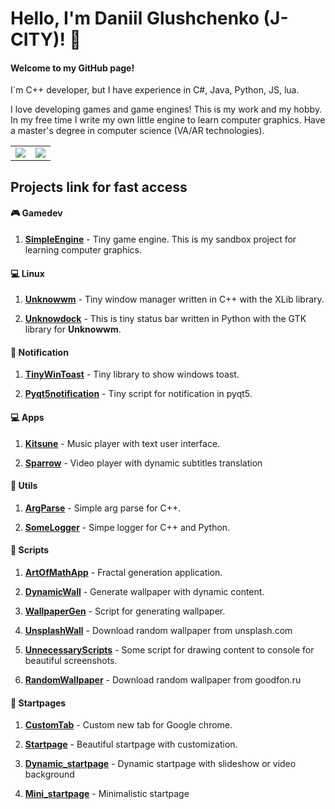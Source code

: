 <!--
**J-CITY/J-CITY** is a ✨ _special_ ✨ repository because its `README.md` (this file) appears on your GitHub profile.

Here are some ideas to get you started:

- 🔭 I’m currently working on ...
- 🌱 I’m currently learning ...
- 👯 I’m looking to collaborate on ...
- 🤔 I’m looking for help with ...
- 💬 Ask me about ...
- 📫 How to reach me: ...
- 😄 Pronouns: ...
- ⚡ Fun fact: ...
-->
# Hello, I'm Daniil Glushchenko (J-CITY)! 👋

#### Welcome to my GitHub page!

I`m C++ developer, but I have experience in C#, Java, Python, JS, lua.

I love developing games and game engines! This is my work and my hobby. In my free time I write my own little engine to learn computer graphics. Have a master's degree in computer science (VA/AR technologies).

<table>
	<tr>
		<td align="center" style="padding=0;width=50%;">
			<img align="center" style="padding=0;" src="https://github-readme-stats.vercel.app/api/?username=J-CITY&show_icons=true&hide_border=true&icon_color=C9F9D9&hide_title=true&count_private=true&theme=dracula" />
		<td align="center" style="padding=0;width=70%;">
			<img align="center" style="padding=0;" src="https://github-readme-stats.quantumlytangled.vercel.app/api/top-langs/?username=J-CITY&layout=compact&show_icons=true&hide_border=true&icon_color=f0f0f000&count_private=true&extra=Juegos-Serios/ProyectFinal;MoruyankiiFighter/FighterTraighter&theme=dracula" />
		</td>
	</tr>
</table>

## Projects link for fast access

#### 🎮 Gamedev

1. [**SimpleEngine**](https://github.com/J-CITY/SimpleEngine) - Tiny game engine. This is my sandbox project for learning computer graphics.

#### 💻 Linux

1. [**Unknowwm**](https://github.com/J-CITY/unknowwm) - Tiny window manager written in C++ with the XLib library.

2. [**Unknowdock**](https://github.com/J-CITY/unknowdock) - This is tiny status bar written in Python with the GTK library for **Unknowwm**.

#### 📣 Notification

1. [**TinyWinToast**](https://github.com/J-CITY/tinyWinToast) - Tiny library to show windows toast.

2. [**Pyqt5notification**](https://github.com/J-CITY/pyqt5notification) - Tiny script for notification in pyqt5.

#### 💻 Apps

1. [**Kitsune**](https://github.com/J-CITY/Kitsune) - Music player with text user interface.

2. [**Sparrow**](https://github.com/J-CITY/videoPlayer) - Video player with dynamic subtitles translation

#### 🔧 Utils

1. [**ArgParse**](https://github.com/J-CITY/ArgParse) - Simple arg parse for C++.

2. [**SomeLogger**](https://github.com/J-CITY/SomeLogger) - Simpe logger for C++ and Python.

#### 📜 Scripts

1. [**ArtOfMathApp**](https://github.com/J-CITY/ArtOfMathApp) - Fractal generation application.

2. [**DynamicWall**](https://github.com/J-CITY/dynamicWall) - Generate wallpaper with dynamic content.

3. [**WallpaperGen**](https://github.com/J-CITY/wallpaperGen) - Script for generating wallpaper.

4. [**UnsplashWall**](https://github.com/J-CITY/unsplashWall) - Download random wallpaper from unsplash.com

5. [**UnnecessaryScripts**](https://github.com/J-CITY/UnnecessaryScripts) - Some script for drawing content to console for beautiful screenshots.

6. [**RandomWallpaper**](https://github.com/J-CITY/RandomWallpaper) - Download random wallpaper from goodfon.ru

#### 🎇 Startpages

1. [**CustomTab**](https://github.com/J-CITY/CustomTab) - Custom new tab for Google chrome.

2. [**Startpage**](https://github.com/J-CITY/startpage) - Beautiful startpage with customization.

3. [**Dynamic_startpage**](https://github.com/J-CITY/dynamic_startpage) - Dynamic startpage with slideshow or video background

4. [**Mini_startpage**](https://github.com/J-CITY/mini_startpage) - Minimalistic startpage
<!--
#### 💾 University projects

1. [**CBCMAC-with-AES**](https://github.com/J-CITY/CBCMAC-with-AES) - CBCMAC with AES

2. [**lacsap**](https://github.com/J-CITY/lacsap) - Implementation of the Pascal compiler

3. [**MasterDegreeShadowInARPrjct**](https://github.com/J-CITY/MasterDegreeShadowInARPrjct) - Masters degree paper

#### 🎮 Gamedev

1. [**hypercasual**](https://github.com/J-CITY/hypercasual) - hypercasual core demos (Kotlin + libgdx)

2. [**SomeLess**](https://github.com/J-CITY/SomeLess) - Unity lessons

3. [**ShiftAttack**](https://github.com/J-CITY/ShiftAttack) - Unity demo core gameplay

4. [**UnityLessons**](https://github.com/J-CITY/UnityLessons) - Unity lessons

5. [**ClickTower**](https://github.com/J-CITY/ClickTower) - Unity Tower defence demo core gameplay

6. [**LittlePlanet**](https://github.com/J-CITY/LittlePlanet) - Unity runner demo core gameplay

7. [**8BADF00D**](https://github.com/J-CITY/8BADF00D) - LibGDX runner game

#### 🎮 Mobile app

1. [**SomeAlias**](https://github.com/J-CITY/SomeAlias) - Alias game with Python and kivy

2. [**MoneyControl**](https://github.com/J-CITY/MoneyControl) - Dart app with flutter

3. [**videoprj**](https://github.com/J-CITY/videoprj) - Android app

4. [**TipaCompass**](https://github.com/J-CITY/TipaCompass) - Android app

4. [**tamago4e**](https://github.com/J-CITY/tamago4e) - Android app

### JS + React

1. [**todo**](https://github.com/J-CITY/todo) - react todo list lesson

2. [**star-db**](https://github.com/J-CITY/star-db) - react star wiki lesson

3. [**redux-shop**](https://github.com/J-CITY/redux-shop) - react shop lesson


### Rust

1. [**playrust**](https://github.com/J-CITY/playrust) - rogue like game in Rust
-->

